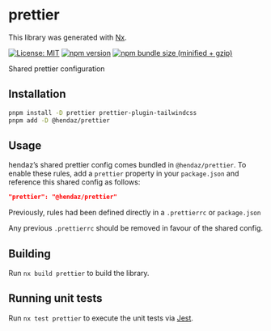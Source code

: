 # prettier

This library was generated with [Nx](https://nx.dev).

[![License: MIT](https://img.shields.io/badge/License-MIT-green.svg)](../../LICENSE.md) [![npm version](https://badge.fury.io/js/%40hendaz%2Fprettier.svg)](https://badge.fury.io/js/%40hendaz%2Fprettier.svg) [![npm bundle size (minified + gzip)](https://img.shields.io/bundlephobia/minzip/@hendaz/prettier.svg)](https://img.shields.io/bundlephobia/minzip/@hendaz/prettier.svg)

Shared prettier configuration

## Installation

```bash
pnpm install -D prettier prettier-plugin-tailwindcss
pnpm add -D @hendaz/prettier
```

## Usage

hendaz’s shared prettier config comes bundled in `@hendaz/prettier`. To enable these rules, add a `prettier` property in your `package.json` and reference this shared config as follows:

```json
"prettier": "@hendaz/prettier"
```

Previously, rules had been defined directly in a `.prettierrc` or `package.json`

Any previous `.prettierrc` should be removed in favour of the shared config.

## Building

Run `nx build prettier` to build the library.

## Running unit tests

Run `nx test prettier` to execute the unit tests via [Jest](https://jestjs.io).
